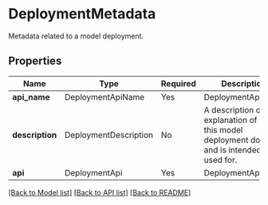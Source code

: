 # DeploymentMetadata

Metadata related to a model deployment.


## Properties
| Name | Type | Required | Description |
| ------------ | ------------- | ------------- | ------------- |
**api_name** | DeploymentApiName | Yes | DeploymentApiName |
**description** | DeploymentDescription | No | A description or explanation of what this model deployment does and is intended to be used for.  |
**api** | DeploymentApi | Yes | DeploymentApi |


[[Back to Model list]](../../README.md#documentation-for-models) [[Back to API list]](../../README.md#documentation-for-api-endpoints) [[Back to README]](../../README.md)
